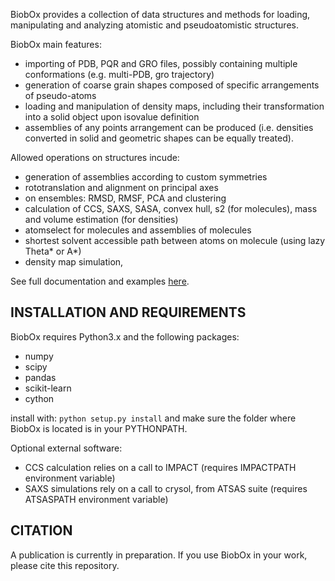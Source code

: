 BiobOx provides a collection of data structures and methods for loading, manipulating and analyzing atomistic and pseudoatomistic structures.

BiobOx main features:
* importing of PDB, PQR and GRO files, possibly containing multiple conformations (e.g. multi-PDB, gro trajectory)
* generation of coarse grain shapes composed of specific arrangements of pseudo-atoms
* loading and manipulation of density maps, including their transformation into a solid object upon isovalue definition
* assemblies of any points arrangement can be produced (i.e. densities converted in solid and geometric shapes can be equally treated).

Allowed operations on structures incude:
* generation of assemblies according to custom symmetries
* rototranslation and alignment on principal axes
* on ensembles: RMSD, RMSF, PCA and clustering
* calculation of CCS, SAXS, SASA, convex hull, s2 (for molecules), mass and volume estimation (for densities)
* atomselect for molecules and assemblies of molecules
* shortest solvent accessible path between atoms on molecule (using lazy Theta* or A*)
* density map simulation, 

See full documentation and examples [here](https://degiacom.github.io/biobox/).

## INSTALLATION AND REQUIREMENTS

BiobOx requires Python3.x and the following packages:
* numpy
* scipy
* pandas
* scikit-learn
* cython

install with: `python setup.py install` and make sure the folder where BiobOx is located is in your PYTHONPATH.

Optional external software:
* CCS calculation relies on a call to IMPACT (requires IMPACTPATH environment variable)
* SAXS simulations rely on a call to crysol, from ATSAS suite (requires ATSASPATH environment variable)

## CITATION

A publication is currently in preparation. If you use BiobOx in your work, please cite this repository.
